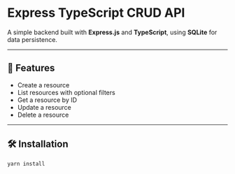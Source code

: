# Express TypeScript CRUD API

A simple backend built with **Express.js** and **TypeScript**, using **SQLite** for data persistence.

---

## 🚀 Features
- Create a resource
- List resources with optional filters
- Get a resource by ID
- Update a resource
- Delete a resource

---

## 🛠️ Installation

```bash
yarn install
